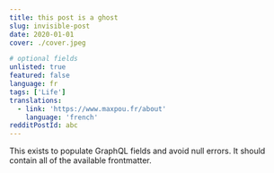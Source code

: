 ```yaml
---
title: this post is a ghost
slug: invisible-post
date: 2020-01-01
cover: ./cover.jpeg

# optional fields
unlisted: true
featured: false
language: fr
tags: ['Life']
translations:
  - link: 'https://www.maxpou.fr/about'
    language: 'french'
redditPostId: abc
---
```


This exists to populate GraphQL fields and avoid null errors. It should contain all of the available
frontmatter.
